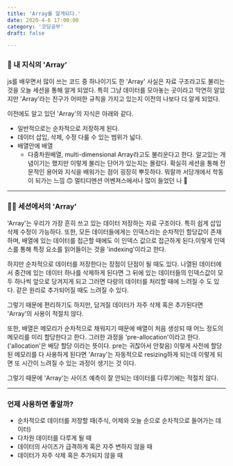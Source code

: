 ```yaml
---
title: 'Array를 알게되다.'
date: 2020-4-6 17:00:00
category: '코딩공부'
draft: false

---
```


### 🐒 내 지식의 'Array'

js를 배우면서 많이 쓰는 코드 중 하나이기도 한 'Array' 사실은 자료 구조라고도 불리는 것을 오늘 세션을 통해 알게 되었다. 특히 그냥 데이터를 모아놓는 곳이라고 막연히 알았지만 'Array'라는 친구가 어떠한 규칙을 가지고 있는지 이전의 나보다 더 알게 되었다.

이전에도 알고 있던 'Array'의 지식은 아래와 같다.

- 일반적으로는 순차적으로 저장하게 된다.
- 데이터 삽입, 삭제, 수정 다룰 수 있는 범위가 넓다.
- 배열안에 배열
  - 다중차원배열, multi-dimensional Array라고도 불리운다고 한다. 알고있는 개념이기는 했지만 이렇게 불리는 단어가 있는지는 몰랐다. 확실히 세션을 통해 전문적인 용어와 지식을 배워가는 점이 굉장히 뿌듯하다. 뭐랄까 서당개에서 학동이 되가는 느낌 🙃 멀티디멘션 어벤져스에서나 많이 들었던 나 🙂

---

### 🧑‍💻 세션에서의 'Array'

'Array'는 우리가 가장 흔히 쓰고 있는 데이터 저장하는 자료 구조이다. 특히 쉽게 삽입 삭제 수정이 가능하다. 또한, 모든 데이터들에게는 인덱스라는 순차적인 할당값이 존재하며, 배열에 있는 데이터를 접근할 때에도 이 인덱스 값으로 접근하게 된다.이렇게 인덱스를 통해 특정 요소를 읽어들이는 것을 'indexing'이라고 한다.

하지만 순차적으로 데이터를 저장한다는 장점이 단점이 될 때도 있다. 나열된 데이터에서 중간에 있는 데이터 하나를 삭제하게 된다면 그 뒤에 있는 데이터들의 인덱스값이 모두 하나씩 앞으로 당겨지게 되고 그러면 다량의 데이터를 처리할 때에 느려질 수 도 있다. 같은 원리로 추가되어질 때도 느려질 수 있다.

그렇기 때문에 편리하기도 하지만, 담겨질 데이터가 자주 삭제 혹은 추가된다면 'Array'의 사용이 적절치 않다.

또한, 배열은 메모리가 순차적으로 채워지기 때문에 배열이 처음 생성되 때 어느 정도의 메모리를 미리 할당한다고 한다. 그러한 과정을 'pre-allocation'이라고 한다.('allocation'은 배당 할당 이라는 뜻이다. pre는 귀찮아서 안찾음) 이렇게 사전에 할당된 메모리를 다 사용하게 된다면 'Array'는 자동적으로 resizing하게 되는데 이렇게 되면 또 시간이 느려질 수 있는 과정이 생기는 것 이다.

그렇기 때문에 'Array'는 사이즈 예측이 잘 안되는 데이터를 다루기에는 적절치 않다.

---

### 언제 사용하면 좋알까?

- 순차적으로 데이터를 저장할 때(주식, 어제와 오늘 순으로 순차적으로 들어가는 데이터)
- 다차원 데이터를 다루게 될 때
- 데이터의 사이즈가 급격하게 혹은 자주 변하지 않을 때
- 데이터가 자주 삭제 혹은 추가되지 않을 때